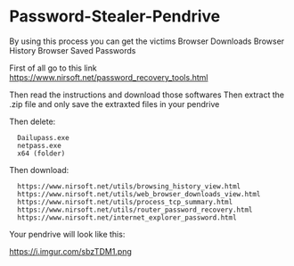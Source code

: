 # Password-Stealer-Pendrive


By using this process you can get the victims
      Browser Downloads
      Browser History
      Browser Saved Passwords


First of all go to this link https://www.nirsoft.net/password_recovery_tools.html


Then read the instructions and download those softwares
Then extract the .zip file and only save the extraxted files in your pendrive


Then delete:

      Dailupass.exe
      netpass.exe
      x64 (folder)
      
      
      
Then download:

      https://www.nirsoft.net/utils/browsing_history_view.html
      https://www.nirsoft.net/utils/web_browser_downloads_view.html
      https://www.nirsoft.net/utils/process_tcp_summary.html
      https://www.nirsoft.net/utils/router_password_recovery.html
      https://www.nirsoft.net/internet_explorer_password.html
    
Your pendrive will look like this:

https://i.imgur.com/sbzTDM1.png
